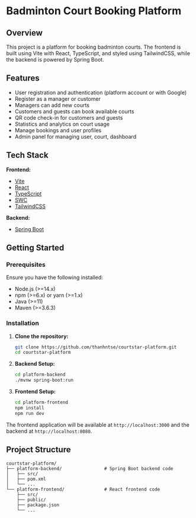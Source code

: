 # Badminton Court Booking Platform

## Overview

This project is a platform for booking badminton courts. The frontend is built using Vite with React, TypeScript, and styled using TailwindCSS, while the backend is powered by Spring Boot.

## Features


- User registration and authentication (platform account or with Google)
- Register as a manager or customer
- Managers can add new courts
- Customers and guests can book available courts
- QR code check-in for customers and guests
- Statistics and analytics on court usage
- Manage bookings and user profiles
- Admin panel for managing user, court, dashboard


## Tech Stack

**Frontend:**
- [Vite](https://vitejs.dev/)
- [React](https://reactjs.org/)
- [TypeScript](https://www.typescriptlang.org/)
- [SWC](https://swc.rs/)
- [TailwindCSS](https://tailwindcss.com/)

**Backend:**
- [Spring Boot](https://spring.io/projects/spring-boot)

## Getting Started

### Prerequisites

Ensure you have the following installed:
- Node.js (>=14.x)
- npm (>=6.x) or yarn (>=1.x)
- Java (>=11)
- Maven (>=3.6.3)

### Installation

1. **Clone the repository:**
    ```sh
    git clone https://github.com/thanhntse/courtstar-platform.git
    cd courtstar-platform
    ```

2. **Backend Setup:**
    ```sh
    cd platform-backend
    ./mvnw spring-boot:run
    ```

3. **Frontend Setup:**
    ```sh
    cd platform-frontend
    npm install
    npm run dev
    ```

The frontend application will be available at `http://localhost:3000` and the backend at `http://localhost:8080`.

## Project Structure

```plaintext
courtstar-platform/
├── platform-backend/                # Spring Boot backend code
│   ├── src/
│   ├── pom.xml
│   └── ...
└── platform-frontend/               # React frontend code
    ├── src/
    ├── public/
    ├── package.json
    └── ...
